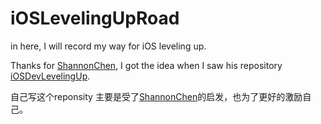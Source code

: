 # iOSLevelingUpRoad

in here, I will record my way for iOS leveling up.

Thanks for [ShannonChen](https://github.com/ShannonChenCHN), I got the idea when I saw his repository [iOSDevLevelingUp](https://github.com/ShannonChenCHN/iOSDevLevelingUp).

自己写这个reponsity 主要是受了[ShannonChen](https://github.com/ShannonChenCHN)的启发，也为了更好的激励自己。

